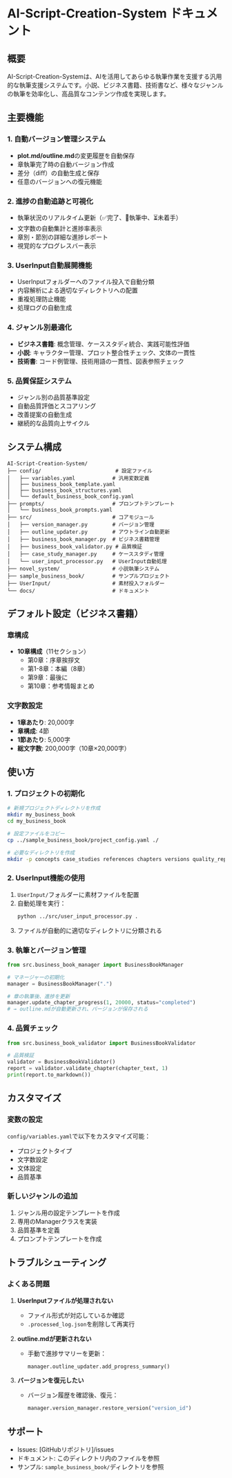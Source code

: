 # AI-Script-Creation-System ドキュメント

## 概要

AI-Script-Creation-Systemは、AIを活用してあらゆる執筆作業を支援する汎用的な執筆支援システムです。小説、ビジネス書籍、技術書など、様々なジャンルの執筆を効率化し、高品質なコンテンツ作成を実現します。

## 主要機能

### 1. 自動バージョン管理システム
- **plot.md/outline.md**の変更履歴を自動保存
- 章執筆完了時の自動バージョン作成
- 差分（diff）の自動生成と保存
- 任意のバージョンへの復元機能

### 2. 進捗の自動追跡と可視化
- 執筆状況のリアルタイム更新（✅完了、📝執筆中、⏳未着手）
- 文字数の自動集計と進捗率表示
- 章別・節別の詳細な進捗レポート
- 視覚的なプログレスバー表示

### 3. UserInput自動展開機能
- UserInputフォルダーへのファイル投入で自動分類
- 内容解析による適切なディレクトリへの配置
- 重複処理防止機能
- 処理ログの自動生成

### 4. ジャンル別最適化
- **ビジネス書籍**: 概念管理、ケーススタディ統合、実践可能性評価
- **小説**: キャラクター管理、プロット整合性チェック、文体の一貫性
- **技術書**: コード例管理、技術用語の一貫性、図表参照チェック

### 5. 品質保証システム
- ジャンル別の品質基準設定
- 自動品質評価とスコアリング
- 改善提案の自動生成
- 継続的な品質向上サイクル

## システム構成

```
AI-Script-Creation-System/
├── config/                        # 設定ファイル
│   ├── variables.yaml            # 汎用変数定義
│   ├── business_book_template.yaml
│   ├── business_book_structures.yaml
│   └── default_business_book_config.yaml
├── prompts/                      # プロンプトテンプレート
│   └── business_book_prompts.yaml
├── src/                          # コアモジュール
│   ├── version_manager.py        # バージョン管理
│   ├── outline_updater.py        # アウトライン自動更新
│   ├── business_book_manager.py  # ビジネス書籍管理
│   ├── business_book_validator.py # 品質検証
│   ├── case_study_manager.py     # ケーススタディ管理
│   └── user_input_processor.py   # UserInput自動処理
├── novel_system/                 # 小説執筆システム
├── sample_business_book/         # サンプルプロジェクト
├── UserInput/                    # 素材投入フォルダー
└── docs/                         # ドキュメント
```

## デフォルト設定（ビジネス書籍）

### 章構成
- **10章構成**（11セクション）
  - 第0章：序章挨拶文
  - 第1-8章：本編（8章）
  - 第9章：最後に
  - 第10章：参考情報まとめ

### 文字数設定
- **1章あたり**: 20,000字
- **章構成**: 4節
- **1節あたり**: 5,000字
- **総文字数**: 200,000字（10章×20,000字）

## 使い方

### 1. プロジェクトの初期化

```bash
# 新規プロジェクトディレクトリを作成
mkdir my_business_book
cd my_business_book

# 設定ファイルをコピー
cp ../sample_business_book/project_config.yaml ./

# 必要なディレクトリを作成
mkdir -p concepts case_studies references chapters versions quality_reports UserInput
```

### 2. UserInput機能の使用

1. `UserInput/`フォルダーに素材ファイルを配置
2. 自動処理を実行：
   ```bash
   python ../src/user_input_processor.py .
   ```
3. ファイルが自動的に適切なディレクトリに分類される

### 3. 執筆とバージョン管理

```python
from src.business_book_manager import BusinessBookManager

# マネージャーの初期化
manager = BusinessBookManager(".")

# 章の執筆後、進捗を更新
manager.update_chapter_progress(1, 20000, status="completed")
# → outline.mdが自動更新され、バージョンが保存される
```

### 4. 品質チェック

```python
from src.business_book_validator import BusinessBookValidator

# 品質検証
validator = BusinessBookValidator()
report = validator.validate_chapter(chapter_text, 1)
print(report.to_markdown())
```

## カスタマイズ

### 変数の設定
`config/variables.yaml`で以下をカスタマイズ可能：
- プロジェクトタイプ
- 文字数設定
- 文体設定
- 品質基準

### 新しいジャンルの追加
1. ジャンル用の設定テンプレートを作成
2. 専用のManagerクラスを実装
3. 品質基準を定義
4. プロンプトテンプレートを作成

## トラブルシューティング

### よくある問題

1. **UserInputファイルが処理されない**
   - ファイル形式が対応しているか確認
   - `.processed_log.json`を削除して再実行

2. **outline.mdが更新されない**
   - 手動で進捗サマリーを更新：
     ```python
     manager.outline_updater.add_progress_summary()
     ```

3. **バージョンを復元したい**
   - バージョン履歴を確認後、復元：
     ```python
     manager.version_manager.restore_version("version_id")
     ```

## サポート

- Issues: [GitHubリポジトリ]/issues
- ドキュメント: このディレクトリ内のファイルを参照
- サンプル: `sample_business_book/`ディレクトリを参照